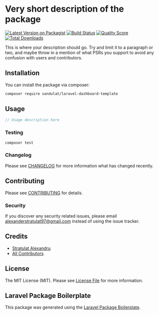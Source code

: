 # Very short description of the package

[![Latest Version on Packagist](https://img.shields.io/packagist/v/sandulat/laravel-dashboard-template.svg?style=flat-square)](https://packagist.org/packages/sandulat/laravel-dashboard-template)
[![Build Status](https://img.shields.io/travis/sandulat/laravel-dashboard-template/master.svg?style=flat-square)](https://travis-ci.org/sandulat/laravel-dashboard-template)
[![Quality Score](https://img.shields.io/scrutinizer/g/sandulat/laravel-dashboard-template.svg?style=flat-square)](https://scrutinizer-ci.com/g/sandulat/laravel-dashboard-template)
[![Total Downloads](https://img.shields.io/packagist/dt/sandulat/laravel-dashboard-template.svg?style=flat-square)](https://packagist.org/packages/sandulat/laravel-dashboard-template)

This is where your description should go. Try and limit it to a paragraph or two, and maybe throw in a mention of what PSRs you support to avoid any confusion with users and contributors.

## Installation

You can install the package via composer:

```bash
composer require sandulat/laravel-dashboard-template
```

## Usage

``` php
// Usage description here
```

### Testing

``` bash
composer test
```

### Changelog

Please see [CHANGELOG](CHANGELOG.md) for more information what has changed recently.

## Contributing

Please see [CONTRIBUTING](CONTRIBUTING.md) for details.

### Security

If you discover any security related issues, please email alexanderstratulat97@gmail.com instead of using the issue tracker.

## Credits

- [Stratulat Alexandru](https://github.com/sandulat)
- [All Contributors](../../contributors)

## License

The MIT License (MIT). Please see [License File](LICENSE.md) for more information.

## Laravel Package Boilerplate

This package was generated using the [Laravel Package Boilerplate](https://laravelpackageboilerplate.com).